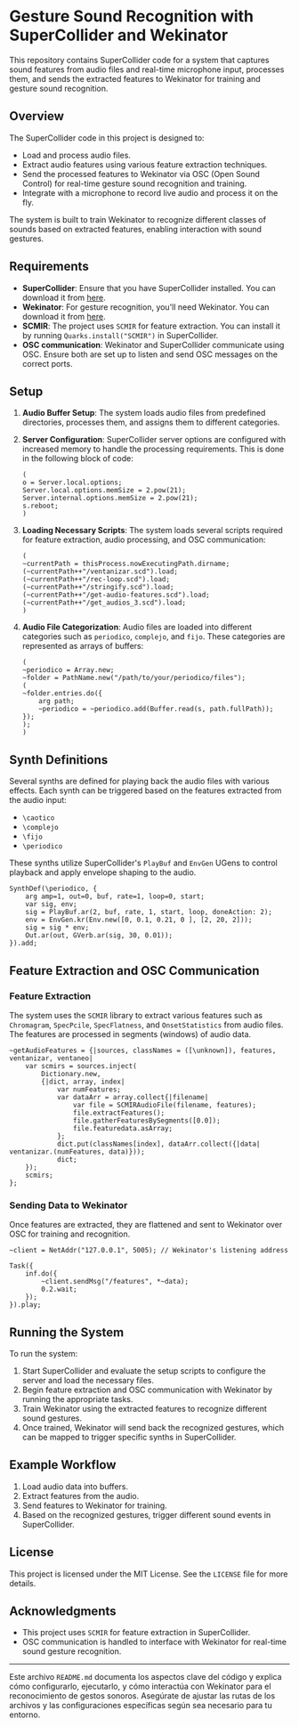 # Gesture Sound Recognition with SuperCollider and Wekinator

This repository contains SuperCollider code for a system that captures sound features from audio files and real-time microphone input, processes them, and sends the extracted features to Wekinator for training and gesture sound recognition.

## Overview

The SuperCollider code in this project is designed to:

- Load and process audio files.
- Extract audio features using various feature extraction techniques.
- Send the processed features to Wekinator via OSC (Open Sound Control) for real-time gesture sound recognition and training.
- Integrate with a microphone to record live audio and process it on the fly.

The system is built to train Wekinator to recognize different classes of sounds based on extracted features, enabling interaction with sound gestures.

## Requirements

- **SuperCollider**: Ensure that you have SuperCollider installed. You can download it from [here](https://supercollider.github.io/).
- **Wekinator**: For gesture recognition, you'll need Wekinator. You can download it from [here](http://www.wekinator.org/).
- **SCMIR**: The project uses `SCMIR` for feature extraction. You can install it by running `Quarks.install("SCMIR")` in SuperCollider.
- **OSC communication**: Wekinator and SuperCollider communicate using OSC. Ensure both are set up to listen and send OSC messages on the correct ports.

## Setup

1. **Audio Buffer Setup**: The system loads audio files from predefined directories, processes them, and assigns them to different categories.

2. **Server Configuration**: SuperCollider server options are configured with increased memory to handle the processing requirements. This is done in the following block of code:

    ```supercollider
    (
    o = Server.local.options;
    Server.local.options.memSize = 2.pow(21);
    Server.internal.options.memSize = 2.pow(21);
    s.reboot;
    )
    ```

3. **Loading Necessary Scripts**: The system loads several scripts required for feature extraction, audio processing, and OSC communication:

    ```supercollider
    (
    ~currentPath = thisProcess.nowExecutingPath.dirname;
    (~currentPath++"/ventanizar.scd").load;
    (~currentPath++"/rec-loop.scd").load;
    (~currentPath++"/stringify.scd").load;
    (~currentPath++"/get-audio-features.scd").load;
    (~currentPath++"/get_audios_3.scd").load;
    )
    ```

4. **Audio File Categorization**: Audio files are loaded into different categories such as `periodico`, `complejo`, and `fijo`. These categories are represented as arrays of buffers:

    ```supercollider
    (
    ~periodico = Array.new;
    ~folder = PathName.new("/path/to/your/periodico/files");
    (
    ~folder.entries.do({
        arg path;
        ~periodico = ~periodico.add(Buffer.read(s, path.fullPath));
    });
    );
    )
    ```

## Synth Definitions

Several synths are defined for playing back the audio files with various effects. Each synth can be triggered based on the features extracted from the audio input:

- `\caotico`
- `\complejo`
- `\fijo`
- `\periodico`

These synths utilize SuperCollider's `PlayBuf` and `EnvGen` UGens to control playback and apply envelope shaping to the audio.

```supercollider
SynthDef(\periodico, {
    arg amp=1, out=0, buf, rate=1, loop=0, start;
    var sig, env;
    sig = PlayBuf.ar(2, buf, rate, 1, start, loop, doneAction: 2);
    env = EnvGen.kr(Env.new([0, 0.1, 0.21, 0 ], [2, 20, 2]));
    sig = sig * env;
    Out.ar(out, GVerb.ar(sig, 30, 0.01));
}).add;
```

## Feature Extraction and OSC Communication

### Feature Extraction
The system uses the `SCMIR` library to extract various features such as `Chromagram`, `SpecPcile`, `SpecFlatness`, and `OnsetStatistics` from audio files. The features are processed in segments (windows) of audio data.

```supercollider
~getAudioFeatures = {|sources, classNames = ([\unknown]), features, ventanizar, ventaneo|
    var scmirs = sources.inject(
        Dictionary.new,
        {|dict, array, index|
            var numFeatures;
            var dataArr = array.collect{|filename|
                var file = SCMIRAudioFile(filename, features);
                file.extractFeatures();
                file.gatherFeaturesBySegments([0.0]);
                file.featuredata.asArray;
            };
            dict.put(classNames[index], dataArr.collect({|data| ventanizar.(numFeatures, data)}));
            dict;
    });
    scmirs;
};
```

### Sending Data to Wekinator
Once features are extracted, they are flattened and sent to Wekinator over OSC for training and recognition.

```supercollider
~client = NetAddr("127.0.0.1", 5005); // Wekinator's listening address

Task({
    inf.do({
        ~client.sendMsg("/features", *~data);
        0.2.wait;
    });
}).play;
```

## Running the System

To run the system:

1. Start SuperCollider and evaluate the setup scripts to configure the server and load the necessary files.
2. Begin feature extraction and OSC communication with Wekinator by running the appropriate tasks.
3. Train Wekinator using the extracted features to recognize different sound gestures.
4. Once trained, Wekinator will send back the recognized gestures, which can be mapped to trigger specific synths in SuperCollider.

## Example Workflow

1. Load audio data into buffers.
2. Extract features from the audio.
3. Send features to Wekinator for training.
4. Based on the recognized gestures, trigger different sound events in SuperCollider.

## License

This project is licensed under the MIT License. See the `LICENSE` file for more details.

## Acknowledgments

- This project uses `SCMIR` for feature extraction in SuperCollider.
- OSC communication is handled to interface with Wekinator for real-time sound gesture recognition.

---

Este archivo `README.md` documenta los aspectos clave del código y explica cómo configurarlo, ejecutarlo, y cómo interactúa con Wekinator para el reconocimiento de gestos sonoros. Asegúrate de ajustar las rutas de los archivos y las configuraciones específicas según sea necesario para tu entorno.
